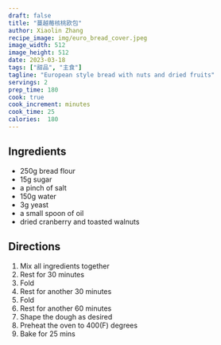 ```yaml
---
draft: false
title: "蔓越莓核桃欧包"
author: Xiaolin Zhang
recipe_image: img/euro_bread_cover.jpeg
image_width: 512
image_height: 512
date: 2023-03-18
tags: ["甜品", "主食"] 
tagline: "European style bread with nuts and dried fruits"
servings: 2
prep_time: 180
cook: true 
cook_increment: minutes
cook_time: 25
calories:  180
---
```


## Ingredients

- 250g bread flour
- 15g sugar
- a pinch of salt
- 150g water
- 3g yeast
- a small spoon of oil
- dried cranberry and toasted walnuts

## Directions

1. Mix all ingredients together
2. Rest for 30 minutes
3. Fold
4. Rest for another 30 minutes
5. Fold
6. Rest for another 60 minutes
7. Shape the dough as desired 
8. Preheat the oven to 400(F) degrees 
9. Bake for 25 mins 

